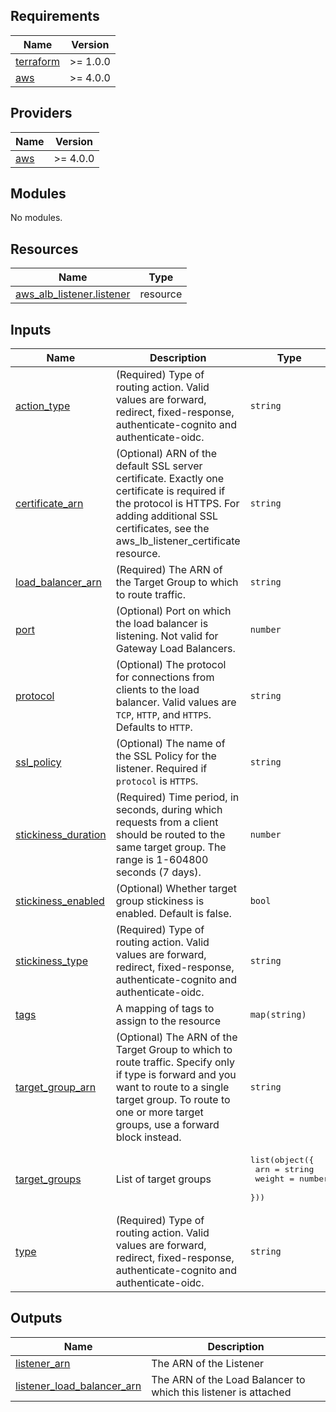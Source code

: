 <!-- BEGIN_TF_DOCS -->
## Requirements

| Name | Version |
|------|---------|
| <a name="requirement_terraform"></a> [terraform](#requirement\_terraform) | >= 1.0.0 |
| <a name="requirement_aws"></a> [aws](#requirement\_aws) | >= 4.0.0 |

## Providers

| Name | Version |
|------|---------|
| <a name="provider_aws"></a> [aws](#provider\_aws) | >= 4.0.0 |

## Modules

No modules.

## Resources

| Name | Type |
|------|------|
| [aws_alb_listener.listener](https://registry.terraform.io/providers/hashicorp/aws/latest/docs/resources/alb_listener) | resource |

## Inputs

| Name | Description | Type | Default | Required |
|------|-------------|------|---------|:--------:|
| <a name="input_action_type"></a> [action\_type](#input\_action\_type) | (Required) Type of routing action. Valid values are forward, redirect, fixed-response, authenticate-cognito and authenticate-oidc. | `string` | `"forward"` | no |
| <a name="input_certificate_arn"></a> [certificate\_arn](#input\_certificate\_arn) | (Optional) ARN of the default SSL server certificate. Exactly one certificate is required if the protocol is HTTPS. For adding additional SSL certificates, see the aws\_lb\_listener\_certificate resource. | `string` | n/a | yes |
| <a name="input_load_balancer_arn"></a> [load\_balancer\_arn](#input\_load\_balancer\_arn) | (Required) The ARN of the Target Group to which to route traffic. | `string` | n/a | yes |
| <a name="input_port"></a> [port](#input\_port) | (Optional) Port on which the load balancer is listening. Not valid for Gateway Load Balancers. | `number` | `80` | no |
| <a name="input_protocol"></a> [protocol](#input\_protocol) | (Optional) The protocol for connections from clients to the load balancer. Valid values are `TCP`, `HTTP`, and `HTTPS`. Defaults to `HTTP`. | `string` | `"HTTP"` | no |
| <a name="input_ssl_policy"></a> [ssl\_policy](#input\_ssl\_policy) | (Optional) The name of the SSL Policy for the listener. Required if `protocol` is `HTTPS`. | `string` | n/a | yes |
| <a name="input_stickiness_duration"></a> [stickiness\_duration](#input\_stickiness\_duration) | (Required) Time period, in seconds, during which requests from a client should be routed to the same target group. The range is 1-604800 seconds (7 days). | `number` | `6000` | no |
| <a name="input_stickiness_enabled"></a> [stickiness\_enabled](#input\_stickiness\_enabled) | (Optional) Whether target group stickiness is enabled. Default is false. | `bool` | `false` | no |
| <a name="input_stickiness_type"></a> [stickiness\_type](#input\_stickiness\_type) | (Required) Type of routing action. Valid values are forward, redirect, fixed-response, authenticate-cognito and authenticate-oidc. | `string` | `"forward"` | no |
| <a name="input_tags"></a> [tags](#input\_tags) | A mapping of tags to assign to the resource | `map(string)` | `{}` | no |
| <a name="input_target_group_arn"></a> [target\_group\_arn](#input\_target\_group\_arn) | (Optional) The ARN of the Target Group to which to route traffic. Specify only if type is forward and you want to route to a single target group. To route to one or more target groups, use a forward block instead. | `string` | `null` | no |
| <a name="input_target_groups"></a> [target\_groups](#input\_target\_groups) | List of target groups | <pre>list(object({<br>    arn    = string<br>    weight = number<br>  }))</pre> | `[]` | no |
| <a name="input_type"></a> [type](#input\_type) | (Required) Type of routing action. Valid values are forward, redirect, fixed-response, authenticate-cognito and authenticate-oidc. | `string` | `"forward"` | no |

## Outputs

| Name | Description |
|------|-------------|
| <a name="output_listener_arn"></a> [listener\_arn](#output\_listener\_arn) | The ARN of the Listener |
| <a name="output_listener_load_balancer_arn"></a> [listener\_load\_balancer\_arn](#output\_listener\_load\_balancer\_arn) | The ARN of the Load Balancer to which this listener is attached |
<!-- END_TF_DOCS -->